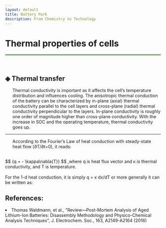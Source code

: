 ```yaml
---
layout: default
title: Battery Park
description: From Chemistry to Technology
---
```


<head>
  <h1> Thermal properties of cells<i class="arrow right"></i></h1>
  <hr style="background: linear-gradient(#4a8049, #d8f5d0); height: 5px; border: none;">
  <br>
  <script src='https://cdnjs.cloudflare.com/ajax/libs/mathjax/2.7.4/MathJax.js?config=default'></script>
</head>
<body>
  <h2>&#9672; Thermal transfer </h2>
  <ul>Thermal conductivity is important as it affects the cell’s temperature distribution and influences cooling. The anisotropic thermal conduction of the battery can be characterized by in-plane (axial) thermal conductivity parallel to the cell layers and cross-plane (radial) thermal conductivity perpendicular to the layers. In-plane conductivity is roughly one order of magnitude higher than cross-plane conductivity. With the increase in SOC and the operating temperature, thermal conductivity goes up.</ul>
  <hr>
  <ul>According to the Fourier’s Law of heat conduction with steady-state heat flow (∂T/∂t=0), it reads:</ul>
  <br>
  $$ {q = - \kappa\nabla{T}} $$ ,where q is heat flux vector and &#x3BA; is thermal conductivity, and T is temperature.
  <br><br>
  For the 1-d heat conduction, it is simply q = &#x3BA; dx/dT or more generally it can be written as:

  
  
  <h2> References: </h2>
  <li> Thomas Waldmann, et al., "Review—Post-Mortem Analysis of Aged Lithium-Ion Batteries: Disassembly Methodology and Physico-Chemical Analysis Techniques", J. Electrochem. Soc., 163, A2149-A2164 (2016) </li>
</body>


